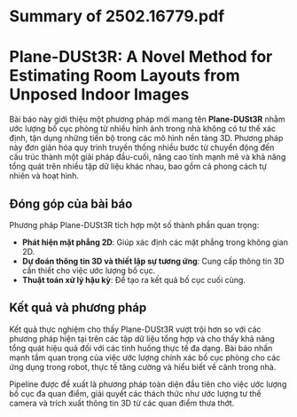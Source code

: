 # Summary of 2502.16779.pdf

# Plane-DUSt3R: A Novel Method for Estimating Room Layouts from Unposed Indoor Images

Bài báo này giới thiệu một phương pháp mới mang tên **Plane-DUSt3R** nhằm ước lượng bố cục phòng từ nhiều hình ảnh trong nhà không có tư thế xác định, tận dụng những tiến bộ trong các mô hình nền tảng 3D. Phương pháp này đơn giản hóa quy trình truyền thống nhiều bước từ chuyển động đến cấu trúc thành một giải pháp đầu-cuối, nâng cao tính mạnh mẽ và khả năng tổng quát trên nhiều tập dữ liệu khác nhau, bao gồm cả phong cách tự nhiên và hoạt hình.

## Đóng góp của bài báo

Phương pháp Plane-DUSt3R tích hợp một số thành phần quan trọng:
- **Phát hiện mặt phẳng 2D**: Giúp xác định các mặt phẳng trong không gian 2D.
- **Dự đoán thông tin 3D và thiết lập sự tương ứng**: Cung cấp thông tin 3D cần thiết cho việc ước lượng bố cục.
- **Thuật toán xử lý hậu kỳ**: Để tạo ra kết quả bố cục cuối cùng.

## Kết quả và phương pháp

Kết quả thực nghiệm cho thấy Plane-DUSt3R vượt trội hơn so với các phương pháp hiện tại trên các tập dữ liệu tổng hợp và cho thấy khả năng tổng quát hiệu quả đối với các tình huống thực tế đa dạng. Bài báo nhấn mạnh tầm quan trọng của việc ước lượng chính xác bố cục phòng cho các ứng dụng trong robot, thực tế tăng cường và hiểu biết về cảnh trong nhà.

Pipeline được đề xuất là phương pháp toàn diện đầu tiên cho việc ước lượng bố cục đa quan điểm, giải quyết các thách thức như ước lượng tư thế camera và trích xuất thông tin 3D từ các quan điểm thưa thớt.
